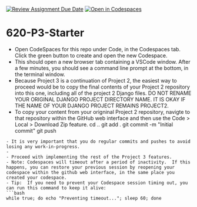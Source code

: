 [![Review Assignment Due Date](https://classroom.github.com/assets/deadline-readme-button-22041afd0340ce965d47ae6ef1cefeee28c7c493a6346c4f15d667ab976d596c.svg)](https://classroom.github.com/a/QVqxVwKC)
[![Open in Codespaces](https://classroom.github.com/assets/launch-codespace-2972f46106e565e64193e422d61a12cf1da4916b45550586e14ef0a7c637dd04.svg)](https://classroom.github.com/open-in-codespaces?assignment_repo_id=17016212)
# 620-P3-Starter
- Open CodeSpaces for this repo under Code, in the Codespaces tab. Click the green button to create and open the new Codespace.
- This should open a new browser tab containing a VSCode window.  After a few minutes, you should see a command line prompt at the bottom, in the terminal window.
- Because Project 3 is a continuation of Project 2, the easiest way to proceed would be to copy the final contents of your Project 2 repository into this one, including all of the project 2 Django files.  DO NOT RENAME YOUR ORIGINAL DJANGO PROJECT DIRECTORY NAME.  IT IS OKAY IF THE NAME OF YOUR DJANGO PROJECT REMAINS PROJECT2.
- To copy your content from your origninal Project 2 repository, navigte to that repository within the GitHub web interface and then use the Code > Local > Download Zip feature.
cd ..
git add .
git commit -m "Initial commit"
git push
```
- It is very important that you do regular commits and pushes to avoid losing any work-in-progress.
- 
- Proceed with implementing the rest of the Project 3 features.
- Note: Codespaces will timeout after a period of inactivity.  If this happens, you can restore your previous session by reopening your codespace within the github web interface, in the same place you created your codespace.
- Tip:  If you need to prevent your Codespace session timing out, you can run this command to keep it alive:
```bash
while true; do echo "Preventing timeout..."; sleep 60; done
```

